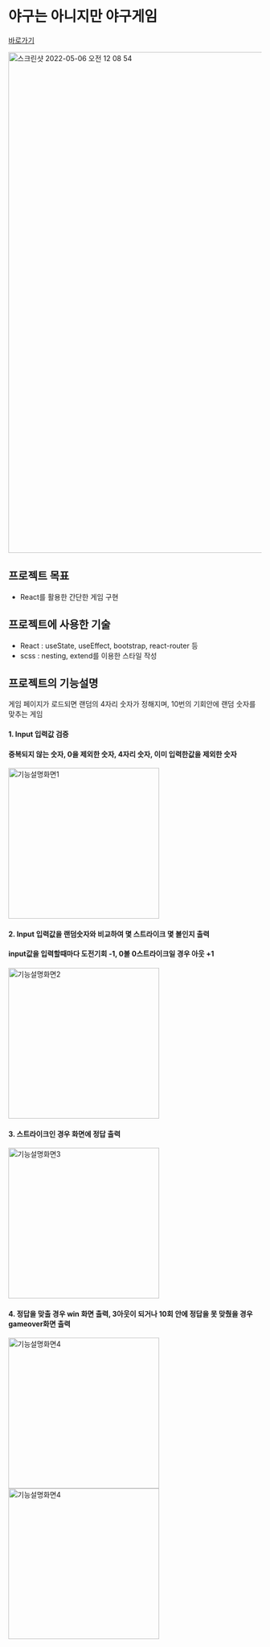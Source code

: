 # 야구는 아니지만 야구게임

[바로가기](https://brightyoung219.github.io/number-baseball-game/)

<img width="997" alt="스크린샷 2022-05-06 오전 12 08 54" src="https://user-images.githubusercontent.com/104407191/166954513-a61258fe-fdae-4311-8e98-4eeeb27703c9.png">


## 프로젝트 목표
- React를 활용한 간단한 게임 구현

## 프로젝트에 사용한 기술
- React : useState, useEffect, bootstrap, react-router 등
- scss : nesting, extend를 이용한 스타일 작성

## 프로젝트의 기능설명

게임 페이지가 로드되면 랜덤의 4자리 숫자가 정해지며, 10번의 기회안에 랜덤 숫자를 맞추는 게임

#### 1. Input 입력값 검증
#### 중복되지 않는 숫자, 0을 제외한 숫자, 4자리 숫자, 이미 입력한값을 제외한 숫자
<img width="300" alt="기능설명화면1" src="https://user-images.githubusercontent.com/104407191/166961711-e7826893-eb8b-4ef7-b926-3ef3c4f55e26.jpg">


#### 2. Input 입력값을 랜덤숫자와 비교하여 몇 스트라이크 몇 볼인지 출력
#### input값을 입력할때마다 도전기회 -1, 0볼 0스트라이크일 경우 아웃 +1  
<img width="300" alt="기능설명화면2" src="https://user-images.githubusercontent.com/104407191/166959664-8e63e521-530c-4277-a3a1-b02d134d7695.png">


#### 3. 스트라이크인 경우 화면에 정답 출력
<img width="300" alt="기능설명화면3" src="https://user-images.githubusercontent.com/104407191/166960855-3bcd64d6-7f57-4399-87d0-2906519793db.png">


#### 4. 정답을 맞출 경우 win 화면 출력, 3아웃이 되거나 10회 안에 정답을 못 맞췄을 경우 gameover화면 출력
<img width="300" alt="기능설명화면4" src="https://user-images.githubusercontent.com/104407191/166960364-ee2321b8-f697-40a1-b98b-32a35a7183f3.png">
<img width="300" alt="기능설명화면4" src="https://user-images.githubusercontent.com/104407191/166960409-93146396-5d5a-43d2-a1ca-4751d48f2d90.png">

